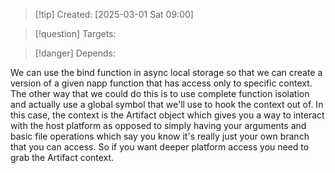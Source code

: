 
>[!tip] Created: [2025-03-01 Sat 09:00]

>[!question] Targets: 

>[!danger] Depends: 

We can use the bind function in async local storage so that we can create a version of a given napp function that has access only to specific context. The other way that we could do this is to use complete function isolation and actually use a global symbol that we'll use to hook the context out of. In this case, the context is the Artifact object which gives you a way to interact with the host platform as opposed to simply having your arguments and basic file operations which say you know it's really just your own branch that you can access. So if you want deeper platform access you need to grab the Artifact context. 
